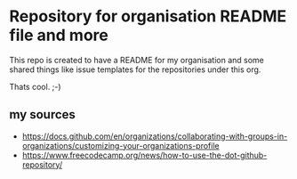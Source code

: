 # Repository for organisation README file and more
This repo is created to have a README for my organisation and some shared things like issue templates for the repositories under this org.

Thats cool. ;-)

## my sources
- https://docs.github.com/en/organizations/collaborating-with-groups-in-organizations/customizing-your-organizations-profile
- https://www.freecodecamp.org/news/how-to-use-the-dot-github-repository/

